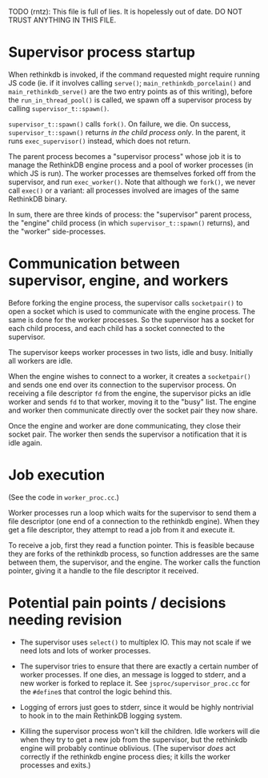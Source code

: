 TODO (rntz): This file is full of lies. It is hopelessly out of date.
DO NOT TRUST ANYTHING IN THIS FILE.

# Supervisor process startup

When rethinkdb is invoked, if the command requested might require running JS
code (ie. if it involves calling `serve()`; `main_rethinkdb_porcelain()` and
`main_rethinkdb_serve()` are the two entry points as of this writing), before
the `run_in_thread_pool()` is called, we spawn off a supervisor process by
calling `supervisor_t::spawn()`.

`supervisor_t::spawn()` calls `fork()`. On failure, we die. On success,
`supervisor_t::spawn()` returns _in the child process only_. In the parent, it
runs `exec_supervisor()` instead, which does not return.

The parent process becomes a "supervisor process" whose job it is to manage the
RethinkDB engine process and a pool of worker processes (in which JS is run).
The worker processes are themselves forked off from the supervisor, and run
`exec_worker()`. Note that although we `fork()`, we never call `exec()` or a
variant: all processes involved are images of the same RethinkDB binary.

In sum, there are three kinds of process: the "supervisor" parent process, the
"engine" child process (in which `supervisor_t::spawn()` returns), and the
"worker" side-processes.

# Communication between supervisor, engine, and workers

Before forking the engine process, the supervisor calls `socketpair()` to open a
socket which is used to communicate with the engine process. The same is done
for the worker processes. So the supervisor has a socket for each child process,
and each child has a socket connected to the supervisor.

The supervisor keeps worker processes in two lists, idle and busy. Initially all
workers are idle.

When the engine wishes to connect to a worker, it creates a `socketpair()` and
sends one end over its connection to the supervisor process. On receiving a file
descriptor `fd` from the engine, the supervisor picks an idle worker and sends
`fd` to that worker, moving it to the "busy" list. The engine and worker then
communicate directly over the socket pair they now share.

Once the engine and worker are done communicating, they close their socket pair.
The worker then sends the supervisor a notification that it is idle again.

# Job execution

(See the code in `worker_proc.cc`.)

Worker processes run a loop which waits for the supervisor to send them a file
descriptor (one end of a connection to the rethinkdb engine). When they get a
file descriptor, they attempt to read a job from it and execute it.

To receive a job, first they read a function pointer. This is feasible because
they are forks of the rethinkdb process, so function addresses are the same
between them, the supervisor, and the engine. The worker calls the function
pointer, giving it a handle to the file descriptor it received.

# Potential pain points / decisions needing revision

- The supervisor uses `select()` to multiplex IO. This may not scale if we need
  lots and lots of worker processes.

- The supervisor tries to ensure that there are exactly a certain number of
  worker processes. If one dies, an message is logged to stderr, and a new
  worker is forked to replace it. See `jsproc/supervisor_proc.cc` for the
  `#define`s that control the logic behind this.

- Logging of errors just goes to stderr, since it would be highly nontrivial to
  hook in to the main RethinkDB logging system.

- Killing the supervisor process won't kill the children. Idle workers will die
  when they try to get a new job from the supervisor, but the rethinkdb engine
  will probably continue oblivious. (The supervisor *does* act correctly if the
  rethinkdb engine process dies; it kills the worker processes and exits.)
